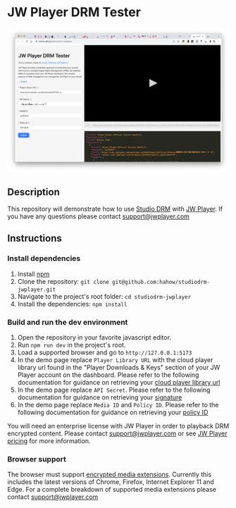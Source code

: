 ﻿# JW Player DRM Tester

[![](preview.png)](https://hahow.github.io/studiodrm-jwplayer/)

## Description

This repository will demonstrate how to use [Studio DRM](https://developer.jwplayer.com/jwplayer/docs/studio-drm-standalone-getting-started) with [JW Player](https://jwplayer.com).
If you have any questions please contact <support@jwplayer.com>

## Instructions

### Install dependencies

1. Install [npm](https://www.npmjs.com/)
1. Clone the repository: `git clone git@github.com:hahow/studiodrm-jwplayer.git`
1. Navigate to the project's root folder: `cd studiodrm-jwplayer`
1. Install the dependencies: `npm install`

### Build and run the dev environment

1. Open the repository in your favorite javascript editor.
1. Run `npm run dev` in the project's root.
1. Load a supported browser and go to `http://127.0.0.1:5173`
1. In the demo page replace `Player Library URL` with the cloud player library url found in the "Player Downloads & Keys" section of your JW Player account on the dashboard. Please refer to the following documentation for guidance on retrieving your [cloud player library url](https://developer.jwplayer.com/jwplayer/docs/jw8-add-a-player-library#cloud-hosted)
1. In the demo page replace `API Secret`. Please refer to the following documentation for guidance on retrieving your [signature](https://docs.jwplayer.com/platform/reference/protect-your-content-with-signed-urls#signature)
1. In the demo page replace `Media ID` and `Policy ID`. Please refer to the following documentation for guidance on retrieving your [policy ID](https://docs.jwplayer.com/platform/docs/protection-studio-drm-generate-a-signed-content-url-for-drm-playback)

You will need an enterprise license with JW Player in order to playback DRM encrypted content. Please contact <support@jwplayer.com> or see [JW Player pricing](https://www.jwplayer.com/pricing/) for more information. 

### Browser support

The browser must support [encrypted media extensions](https://www.w3.org/TR/2016/CR-encrypted-media-20160705/).
Currently this includes the latest versions of Chrome, Firefox, Internet Explorer 11 and Edge.
For a complete breakdown of supported media extensions please contact <support@jwplayer.com>
